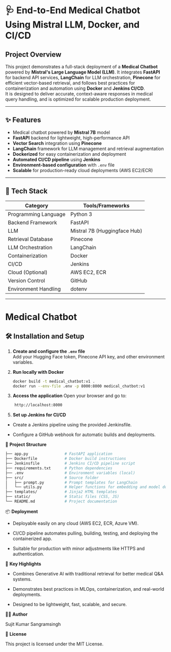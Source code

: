 # 🩺 End-to-End Medical Chatbot Using Mistral LLM, Docker, and CI/CD

## Project Overview

This project demonstrates a full-stack deployment of a **Medical Chatbot** powered by **Mistral's Large Language Model (LLM)**. It integrates **FastAPI** for backend API services, **LangChain** for LLM orchestration, **Pinecone** for efficient vector-based retrieval, and follows best practices for containerization and automation using **Docker** and **Jenkins CI/CD**.  
It is designed to deliver accurate, context-aware responses in medical query handling, and is optimized for scalable production deployment.

---

## ✨ Features

- Medical chatbot powered by **Mistral 7B** model
- **FastAPI** backend for lightweight, high-performance API
- **Vector Search** integration using **Pinecone**
- **LangChain** framework for LLM management and retrieval augmentation
- **Dockerized** for easy containerization and deployment
- **Automated CI/CD pipeline** using **Jenkins**
- **Environment-based configuration** with `.env` file
- **Scalable** for production-ready cloud deployments (AWS EC2/ECR)

---

## 🚀 Tech Stack

| Category             | Tools/Frameworks            |
|----------------------|-----------------------------|
| Programming Language | Python 3                    |
| Backend Framework    | FastAPI                     |
| LLM                  | Mistral 7B (Huggingface Hub)|
| Retrieval Database   | Pinecone                    |
| LLM Orchestration    | LangChain                   |
| Containerization     | Docker                      |
| CI/CD                | Jenkins                     |
| Cloud (Optional)     | AWS EC2, ECR                |
| Version Control      | GitHub                      |
| Environment Handling | dotenv                      |

---

# Medical Chatbot

## 🛠️ Installation and Setup

1. **Create and configure the `.env` file**  
   Add your Hugging Face token, Pinecone API key, and other environment variables.

2. **Run locally with Docker**  
   ```bash
   docker build -t medical_chatbot:v1 .
   docker run --env-file .env -p 8000:8000 medical_chatbot:v1


3. **Access the application**
  Open your browser and go to:
```bash 
    http://localhost:8000
```

5. **Set up Jenkins for CI/CD**

  - Create a Jenkins pipeline using the provided Jenkinsfile.

  - Configure a GitHub webhook for automatic builds and deployments.

📂  **Project Structure**
```bash
├── app.py                # FastAPI application
├── Dockerfile            # Docker build instructions
├── Jenkinsfile           # Jenkins CI/CD pipeline script
├── requirements.txt      # Python dependencies
├── .env                  # Environment variables (local)
├── src/                  # Source folder
│   ├── prompt.py         # Prompt templates for LangChain
│   └── utils.py          # Helper functions for embedding and model download
├── templates/            # Jinja2 HTML templates
├── static/               # Static files (CSS, JS)
└── README.md             # Project documentation
```

📦  **Deployment**

  - Deployable easily on any cloud (AWS EC2, ECR, Azure VM).

  - CI/CD pipeline automates pulling, building, testing, and deploying the containerized app.

  - Suitable for production with minor adjustments like HTTPS and authentication.

📢  **Key Highlights**

  - Combines Generative AI with traditional retrieval for better medical Q&A systems.

  - Demonstrates best practices in MLOps, containerization, and real-world deployments.

  - Designed to be lightweight, fast, scalable, and secure.

🧑‍💻  **Author**

   Sujit Kumar Sangramsingh

📜  **License**

  This project is licensed under the MIT License.

